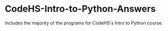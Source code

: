 # CodeHS-Intro-to-Python-Answers
Includes the majority of the programs for CodeHS's Intro to Python course.
